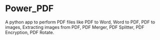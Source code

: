 # Power_PDF
A python app to perform  PDF files like PDF to Word,  Word to PDF, PDF to images, Extracting images from PDF, PDF Merger, PDF Splitter, PDF Encryption,  PDF Rotate.
